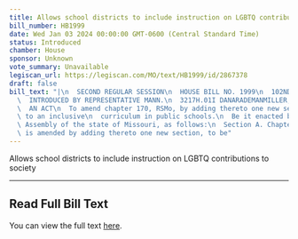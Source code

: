 ```yaml
---
title: Allows school districts to include instruction on LGBTQ contributions to society
bill_number: HB1999
date: Wed Jan 03 2024 00:00:00 GMT-0600 (Central Standard Time)
status: Introduced
chamber: House
sponsor: Unknown
vote_summary: Unavailable
legiscan_url: https://legiscan.com/MO/text/HB1999/id/2867378
draft: false
bill_text: "|\n  SECOND REGULAR SESSION\n  HOUSE BILL NO. 1999\n  102ND GENERAL ASSEMBLY\n\
  \  INTRODUCED BY REPRESENTATIVE MANN.\n  3217H.01I DANARADEMANMILLER,ChiefClerk\n\
  \  AN ACT\n  To amend chapter 170, RSMo, by adding thereto one new section relating\
  \ to an inclusive\n  curriculum in public schools.\n  Be it enacted by the General\
  \ Assembly of the state of Missouri, as follows:\n  Section A. Chapter 170, RSMo,\
  \ is amended by adding thereto one new section, to be"
---
```

Allows school districts to include instruction on LGBTQ contributions to society

---

## Read Full Bill Text

You can view the full text [here](https://legiscan.com/MO/text/HB1999/id/2867378).

